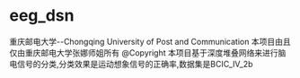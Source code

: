 # eeg_dsn
重庆邮电大学--Chongqing University of Post and Communication
本项目由且仅由重庆邮电大学张娜师姐所有 @Copyright
本项目基于深度堆叠网络来进行脑电信号的分类,分类效果是运动想象信号的正确率,数据集是BCIC_IV_2b
